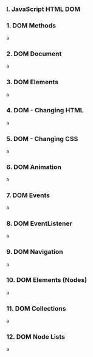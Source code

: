 ### I. JavaScript HTML DOM

### 1. DOM Methods

```javascript
a
```

### 2. DOM Document

```javascript
a
```

### 3. DOM Elements

```javascript
a
```

### 4. DOM - Changing HTML

```javascript
a
```

### 5. DOM - Changing CSS

```javascript
a
```

### 6. DOM Animation

```javascript
a
```

### 7. DOM Events

```javascript
a
```

### 8. DOM EventListener

```javascript
a
```

### 9. DOM Navigation

```javascript
a
```

### 10. DOM Elements (Nodes)

```javascript
a
```

### 11. DOM Collections

```javascript
a
```

### 12. DOM Node Lists

```javascript
a
```
